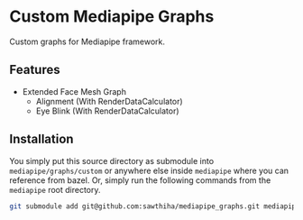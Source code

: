 # Custom Mediapipe Graphs
Custom graphs for Mediapipe framework.

## Features
- Extended Face Mesh Graph
    - Alignment (With RenderDataCalculator)
    - Eye Blink (With RenderDataCalculator)

## Installation
You simply put this source directory as submodule into `mediapipe/graphs/custom` or anywhere else inside `mediapipe` where you can reference from bazel. Or, simply run the following commands from the `mediapipe` root directory.

```bash
git submodule add git@github.com:sawthiha/mediapipe_graphs.git mediapipe/graphs/custom
```
